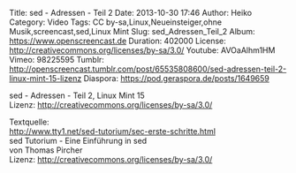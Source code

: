 Title: sed - Adressen - Teil 2
Date: 2013-10-30 17:46
Author: Heiko
Category: Video
Tags: CC by-sa,Linux,Neueinsteiger,ohne Musik,screencast,sed,Linux Mint
Slug: sed_Adressen_Teil_2
Album: https://www.openscreencast.de
Duration: 402000
License: http://creativecommons.org/licenses/by-sa/3.0/
Youtube: AVOaAlhm1HM
Vimeo: 98225595
Tumblr: http://openscreencast.tumblr.com/post/65535808600/sed-adressen-teil-2-linux-mint-15-lizenz
Diaspora: https://pod.geraspora.de/posts/1649659

sed - Adressen - Teil 2, Linux Mint 15  
Lizenz: <http://creativecommons.org/licenses/by-sa/3.0/>  
  
Textquelle:  
<http://www.tty1.net/sed-tutorium/sec-erste-schritte.html>  
sed Tutorium - Eine Einführung in sed  
von Thomas Pircher  
Lizenz: <http://creativecommons.org/licenses/by-sa/3.0/>

